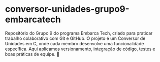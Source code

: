 # conversor-unidades-grupo9-embarcatech
Repositório do Grupo 9 do programa Embarca Tech, criado para praticar trabalho colaborativo com Git e GitHub. O projeto é um Conversor de Unidades em C, onde cada membro desenvolve uma funcionalidade específica. Aqui aplicamos versionamento, integração de código, testes e boas práticas de equipe. 🚀
